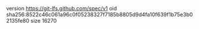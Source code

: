 version https://git-lfs.github.com/spec/v1
oid sha256:8522c46c061a96c0f05238327f7185b8805d9d4fa10f639f1b75e3b02135fe80
size 16270
